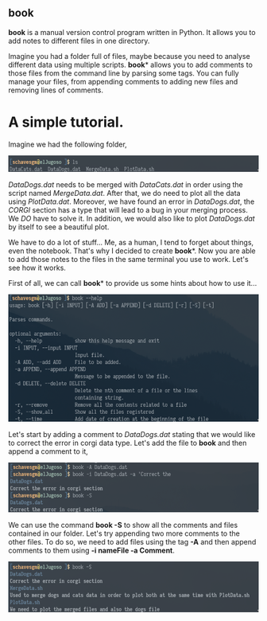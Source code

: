 ## book

**book** is a manual version control program written in Python.
It allows you to add notes to different files in one directory.

Imagine you had a folder full of files, maybe because you need to
analyse different data using multiple scripts. **book*** allows you
to add comments to those files from the command line by parsing
some tags. You can fully manage your files, from appending comments
to adding new files and removing lines of comments.

# A simple tutorial.

Imagine we had the following folder,

![Folder Data](./Images/FolderPic.png)

*DataDogs.dat* needs to be merged with *DataCats.dat* in order using
the script named *MergeData.dat*. After that, we do need to
plot all the data using *PlotData.dat*. Moreover, we have found
an error in *DataDogs.dat*, the *CORGI* section has a type that
will lead to a bug in your merging process. We *DO* have to
solve it. In addition, we would also like to plot *DataDogs.dat*
by itself to see a beautiful plot.

We have to do a lot of stuff... Me, as a human, I tend to forget
about things, even the notebook. That's why I decided to create
**book***. Now you are able to add those notes to the files in the same
terminal you use to work. Let's see how it works.

First of all, we can call **book*** to provide us some hints about
how to use it...

![Help Pic](./Images/HelpPic.png)

Let's start by adding a comment to *DataDogs.dat* stating that
we would like to correct the error in corgi data type. Let's add
the file to **book** and then append a comment to it,

![Add Pic](./Images/AddPic.png)

We can use the command **book -S** to show all the comments and
files contained in our folder. Let's try appending two more comments
to the other files. To do so, we need to add files using the tag **-A**
and then append comments to them using **-i nameFile -a Comment**.

![More Pic](./Images/MorePic.png)





